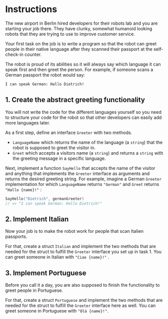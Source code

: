# Instructions

The new airport in Berlin hired developers for their robots lab and you are starting your job there.
They have clunky, somewhat humanoid looking robots that they are trying to use to improve customer service.

Your first task on the job is to write a program so that the robot can greet people in their native language after they scanned their passport at the self-check-in counter.

The robot is proud of its abilities so it will always say which language it can speak first and then greet the person.
For example, if someone scans a German passport the robot would say:

```txt
I can speak German: Hallo Dietrich!
```

## 1. Create the abstract greeting functionality

You will not write the code for the different languages yourself so you need to structure your code for the robot so that other developers can easily add more languages later.

As a first step, define an interface `Greeter` with two methods.

- `LanguageName` which returns the name of the language (a `string`) that the robot is supposed to greet the visitor in.
- `Greet` which accepts a visitors name (a `string`) and returns a `string` with the greeting message in a specific language.

Next, implement a function `SayHello` that accepts the name of the visitor and anything that implements the `Greeter` interface as arguments and returns the desired greeting string.
For example, imagine a German `Greeter` implementation for which `LanguageName` returns `"German"` and `Greet` returns `"Hallo {name}!"` :

```go
SayHello("Dietrich", germanGreeter)
// => "I can speak German: Hallo Dietrich!"
```

## 2. Implement Italian

Now your job is to make the robot work for people that scan Italien passports.

For that, create a struct `Italian` and implement the two methods that are needed for the struct to fulfill the `Greeter` interface you set up in task 1.
You can greet someone in Italian with `"Ciao {name}!"` .

## 3. Implement Portuguese

Before you call it a day, you are also supposed to finish the functionality to greet people in Portuguese.

For that, create a struct `Portuguese` and implement the two methods that are needed for the struct to fulfill the `Greeter` interface here as well.
You can greet someone in Portuguese with `"Olá {name}!"`.
